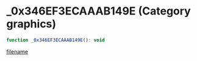# _0x346EF3ECAAAB149E (Category graphics)

```js
function _0x346EF3ECAAAB149E(): void
```

[filename](_0x346EF3ECAAAB149E_m.md ':include')